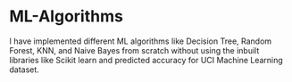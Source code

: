# ML-Algorithms

I have implemented different ML algorithms like Decision Tree, Random Forest, KNN, and Naive Bayes from scratch without using the inbuilt libraries like Scikit learn and predicted accuracy for UCI Machine Learning dataset.
